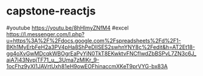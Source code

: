 # capstone-reactjs
#youtube
https://youtu.be/8hHlmyZNfM4
#excel
https://l.messenger.com/l.php?u=https%3A%2F%2Fdocs.google.com%2Fspreadsheets%2Fd%2F1-BKh1MyErbFeH2a3PV4pHa8ShPeDlISES2swhnYNY8c%2Fedit&h=AT2Et18-gg4oXvGwMDcqkWBOgrEaPyYjN0TkT8EKwktvFNCfIwdZbBSPvL7ZN3c6J_aiA7i43NvpjTF71_u__3Uma7zMIKr_9-1ocFhz9yXI1JAVrtUxh81eH9owEOFhinaccmXKeT9prVYG-bx83A
